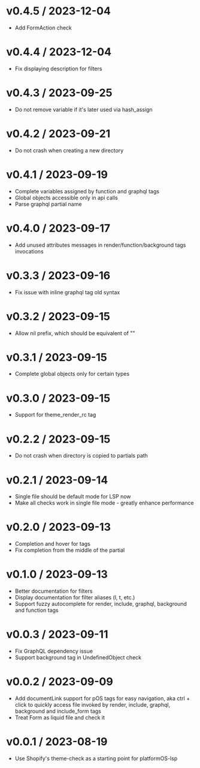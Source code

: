 v0.4.5 / 2023-12-04
==================

  * Add FormAction check

v0.4.4 / 2023-12-04
==================

  * Fix displaying description for filters

v0.4.3 / 2023-09-25
==================

  * Do not remove variable if it's later used via hash_assign

v0.4.2 / 2023-09-21
==================

  * Do not crash when creating a new directory

v0.4.1 / 2023-09-19
==================

  * Complete variables assigned by function and graphql tags
  * Global objects accessible only in api calls
  * Parse graphql partial name

v0.4.0 / 2023-09-17
==================

  * Add unused attributes messages in render/function/background tags invocations

v0.3.3 / 2023-09-16
==================

  * Fix issue with inline graphql tag old syntax

v0.3.2 / 2023-09-15
==================

  * Allow nil prefix, which should be equivalent of ""

v0.3.1 / 2023-09-15
==================

  * Complete global objects only for certain types

v0.3.0 / 2023-09-15
==================

  * Support for theme_render_rc tag

v0.2.2 / 2023-09-15
==================

  * Do not crash when directory is copied to partials path

v0.2.1 / 2023-09-14
==================

  * Single file should be default mode for LSP now
  * Make all checks work in single file mode - greatly enhance performance

v0.2.0 / 2023-09-13
==================

  * Completion and hover for tags
  * Fix completion from the middle of the partial

v0.1.0 / 2023-09-13
==================

  * Better documentation for filters
  * Display documentation for filter aliases (l, t, etc.)
  * Support fuzzy autocomplete for render, include, graphql, background and function tags

v0.0.3 / 2023-09-11
==================

  * Fix GraphQL dependency issue
  * Support background tag in UndefinedObject check

v0.0.2 / 2023-09-09
==================

  * Add documentLink support for pOS tags for easy navigation, aka ctrl + click to quickly access file invoked by render, include, graphql, background and include_form tags
  * Treat Form as liquid file and check it

v0.0.1 / 2023-08-19
==================

  * Use Shopify's theme-check as a starting point for platformOS-lsp
